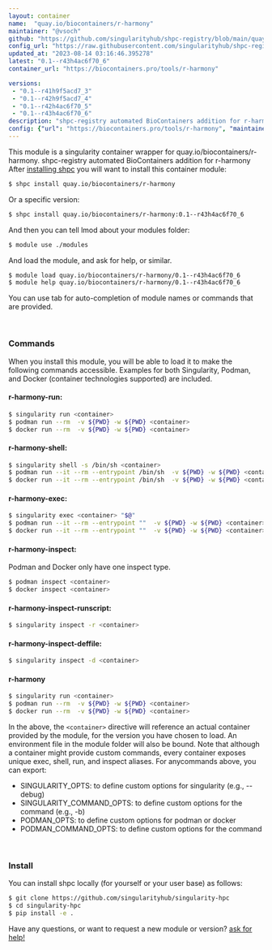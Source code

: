 ```yaml
---
layout: container
name:  "quay.io/biocontainers/r-harmony"
maintainer: "@vsoch"
github: "https://github.com/singularityhub/shpc-registry/blob/main/quay.io/biocontainers/r-harmony/container.yaml"
config_url: "https://raw.githubusercontent.com/singularityhub/shpc-registry/main/quay.io/biocontainers/r-harmony/container.yaml"
updated_at: "2023-08-14 03:16:46.395278"
latest: "0.1--r43h4ac6f70_6"
container_url: "https://biocontainers.pro/tools/r-harmony"

versions:
 - "0.1--r41h9f5acd7_3"
 - "0.1--r42h9f5acd7_4"
 - "0.1--r42h4ac6f70_5"
 - "0.1--r43h4ac6f70_6"
description: "shpc-registry automated BioContainers addition for r-harmony"
config: {"url": "https://biocontainers.pro/tools/r-harmony", "maintainer": "@vsoch", "description": "shpc-registry automated BioContainers addition for r-harmony", "latest": {"0.1--r43h4ac6f70_6": "sha256:d79d03066f8a704ad3ca4fa653d0e1e3eed2457a66d33f9e9fd93ddf0f66e857"}, "tags": {"0.1--r41h9f5acd7_3": "sha256:1fd01dbb8a21e4a10b2009513d6d34b85264fe6a11a8cd831a8111a8b99b7e1a", "0.1--r42h9f5acd7_4": "sha256:02a01d55d46df5ef85d305bece69df615b0c77bb0c0b91e9a2a4d588a3547a9f", "0.1--r42h4ac6f70_5": "sha256:dc93a4a12e6cec1dec913ff8f7053092a83ca18ee22c0b7eadc6eb6a6da5b73a", "0.1--r43h4ac6f70_6": "sha256:d79d03066f8a704ad3ca4fa653d0e1e3eed2457a66d33f9e9fd93ddf0f66e857"}, "docker": "quay.io/biocontainers/r-harmony"}
---
```


This module is a singularity container wrapper for quay.io/biocontainers/r-harmony.
shpc-registry automated BioContainers addition for r-harmony
After [installing shpc](#install) you will want to install this container module:


```bash
$ shpc install quay.io/biocontainers/r-harmony
```

Or a specific version:

```bash
$ shpc install quay.io/biocontainers/r-harmony:0.1--r43h4ac6f70_6
```

And then you can tell lmod about your modules folder:

```bash
$ module use ./modules
```

And load the module, and ask for help, or similar.

```bash
$ module load quay.io/biocontainers/r-harmony/0.1--r43h4ac6f70_6
$ module help quay.io/biocontainers/r-harmony/0.1--r43h4ac6f70_6
```

You can use tab for auto-completion of module names or commands that are provided.

<br>

### Commands

When you install this module, you will be able to load it to make the following commands accessible.
Examples for both Singularity, Podman, and Docker (container technologies supported) are included.

#### r-harmony-run:

```bash
$ singularity run <container>
$ podman run --rm  -v ${PWD} -w ${PWD} <container>
$ docker run --rm  -v ${PWD} -w ${PWD} <container>
```

#### r-harmony-shell:

```bash
$ singularity shell -s /bin/sh <container>
$ podman run --it --rm --entrypoint /bin/sh  -v ${PWD} -w ${PWD} <container>
$ docker run --it --rm --entrypoint /bin/sh  -v ${PWD} -w ${PWD} <container>
```

#### r-harmony-exec:

```bash
$ singularity exec <container> "$@"
$ podman run --it --rm --entrypoint ""  -v ${PWD} -w ${PWD} <container> "$@"
$ docker run --it --rm --entrypoint ""  -v ${PWD} -w ${PWD} <container> "$@"
```

#### r-harmony-inspect:

Podman and Docker only have one inspect type.

```bash
$ podman inspect <container>
$ docker inspect <container>
```

#### r-harmony-inspect-runscript:

```bash
$ singularity inspect -r <container>
```

#### r-harmony-inspect-deffile:

```bash
$ singularity inspect -d <container>
```



#### r-harmony

```bash
$ singularity run <container>
$ podman run --rm  -v ${PWD} -w ${PWD} <container>
$ docker run --rm  -v ${PWD} -w ${PWD} <container>
```


In the above, the `<container>` directive will reference an actual container provided
by the module, for the version you have chosen to load. An environment file in the
module folder will also be bound. Note that although a container
might provide custom commands, every container exposes unique exec, shell, run, and
inspect aliases. For anycommands above, you can export:

 - SINGULARITY_OPTS: to define custom options for singularity (e.g., --debug)
 - SINGULARITY_COMMAND_OPTS: to define custom options for the command (e.g., -b)
 - PODMAN_OPTS: to define custom options for podman or docker
 - PODMAN_COMMAND_OPTS: to define custom options for the command

<br>

### Install

You can install shpc locally (for yourself or your user base) as follows:

```bash
$ git clone https://github.com/singularityhub/singularity-hpc
$ cd singularity-hpc
$ pip install -e .
```

Have any questions, or want to request a new module or version? [ask for help!](https://github.com/singularityhub/singularity-hpc/issues)